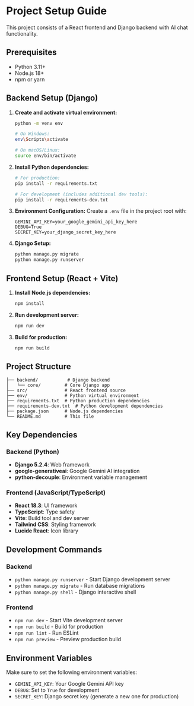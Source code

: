 # Project Setup Guide

This project consists of a React frontend and Django backend with AI chat functionality.

## Prerequisites

- Python 3.11+
- Node.js 18+
- npm or yarn

## Backend Setup (Django)

1. **Create and activate virtual environment:**
   ```bash
   python -m venv env
   
   # On Windows:
   env\Scripts\activate
   
   # On macOS/Linux:
   source env/bin/activate
   ```

2. **Install Python dependencies:**
   ```bash
   # For production:
   pip install -r requirements.txt
   
   # For development (includes additional dev tools):
   pip install -r requirements-dev.txt
   ```

3. **Environment Configuration:**
   Create a `.env` file in the project root with:
   ```
   GEMINI_API_KEY=your_google_gemini_api_key_here
   DEBUG=True
   SECRET_KEY=your_django_secret_key_here
   ```

4. **Django Setup:**
   ```bash
   python manage.py migrate
   python manage.py runserver
   ```

## Frontend Setup (React + Vite)

1. **Install Node.js dependencies:**
   ```bash
   npm install
   ```

2. **Run development server:**
   ```bash
   npm run dev
   ```

3. **Build for production:**
   ```bash
   npm run build
   ```

## Project Structure

```
├── backend/           # Django backend
│   └── core/         # Core Django app
├── src/              # React frontend source
├── env/              # Python virtual environment
├── requirements.txt  # Python production dependencies
├── requirements-dev.txt  # Python development dependencies
├── package.json      # Node.js dependencies
└── README.md         # This file
```

## Key Dependencies

### Backend (Python)
- **Django 5.2.4**: Web framework
- **google-generativeai**: Google Gemini AI integration
- **python-decouple**: Environment variable management

### Frontend (JavaScript/TypeScript)
- **React 18.3**: UI framework
- **TypeScript**: Type safety
- **Vite**: Build tool and dev server
- **Tailwind CSS**: Styling framework
- **Lucide React**: Icon library

## Development Commands

### Backend
- `python manage.py runserver` - Start Django development server
- `python manage.py migrate` - Run database migrations
- `python manage.py shell` - Django interactive shell

### Frontend
- `npm run dev` - Start Vite development server
- `npm run build` - Build for production
- `npm run lint` - Run ESLint
- `npm run preview` - Preview production build

## Environment Variables

Make sure to set the following environment variables:

- `GEMINI_API_KEY`: Your Google Gemini API key
- `DEBUG`: Set to `True` for development
- `SECRET_KEY`: Django secret key (generate a new one for production)
